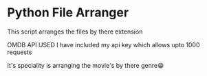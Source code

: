 # Python File Arranger

This script arranges the files by there extension

OMDB API USED
I have included my api key which allows upto 1000 requests 

It's speciality is arranging the movie's by there genre😁 

